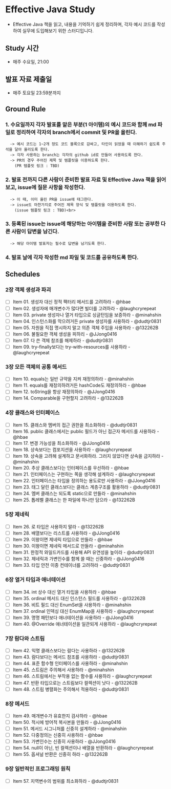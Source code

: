 # Effective Java Study
- Effective Java 책을 읽고, 내용을 기억하기 쉽게 정리하며, 각자 예시 코드를 작성하여 실무에 도입해보기 위한 스터디입니다.

## Study 시간
- 매주 수요일, 21:00

## 발표 자료 제출일
- 매주 토요일 23:59분까지

## Ground Rule
### 1. 수요일까지 각자 발표를 맡은 부분(1 아이템)의 예시 코드와 함께 md 파일로 정리하여 각자의 branch에서 commit 및 PR을 올린다.
      -> 예시 코드는 1~2개 정도 코드 블록으로 감싸고, 타인이 읽었을 때 이해하기 쉽도록 주석을 달아 올리도록 한다.
      -> 각자 사용하는 branch는 각자의 github id로 만들어 사용하도록 한다.
      -> PR의 경우 주어진 제목 및 템플릿을 이용하도록 한다.
        (PR 템플릿 링크 : TBD)
### 2. 발표 전까지 다른 사람이 준비한 발표 자료 및 Effective Java 책을 읽어보고, issue에 질문 사항을 작성한다.
      -> 이 때, 이미 올린 PR을 issue에 태그한다.
      -> issue도 마찬가지로 주어진 제목 양식 및 템플릿을 이용하도록 한다.
        (issue 템플릿 링크 : TBD)<br>
### 3. 등록된 issue는 issue에 해당하는 아이템을 준비한 사람 또는 공부한 다른 사람이 답변을 남긴다.
      -> 해당 아이템 발표자는 필수로 답변을 남기도록 한다.
### 4. 발표 날에 각자 작성한 md 파일 및 코드를 공유하도록 한다.

## Schedules
### 2장 객체 생성과 파괴
- [ ] Item 01. 생성자 대신 정적 팩터리 메서드를 고려하라 - @hbae
- [ ] Item 02. 생성자에 매개변수가 많다면 빌더를 고려하라 - @laughcryrepeat
- [ ] Item 03. private 생성자나 열거 타입으로 싱글턴임을 보증하라 - @minahshin
- [ ] Item 04. 인스턴스화를 막으려거든 private 생성자를 사용하라 - @dudtjr0831
- [ ] Item 05. 자원을 직접 명시하지 말고 의존 객체 주입을 사용하라 - @132262B
- [ ] Item 06. 불필요한 객체 생성을 피하리 - @JJong0416
- [ ] Item 07. 다 쓴 객체 참조를 해제하라 - @dudtjr0831
- [ ] Item 09. try-finally보다는 try-with-resources를 사용하라 - @laughcryrepeat

### 3장 모든 객체의 공통 메서드
- [ ] Item 10. equals는 일반 규약을 지켜 재정의하라 - @minahshin
- [ ] Item 11. equals를 재정의하려거든 hashCode도 재정의하라 - @hbae
- [ ] Item 12. toString을 항상 재정의하라 - @JJong0416
- [ ] Item 14. Comparable을 구현할지 고려하라 - @132262B

### 4장 클래스와 인터페이스
- [ ] Item 15. 클래스와 멤버의 접근 권한을 최소화하라 - @dudtjr0831
- [ ] Item 16. public 클래스에서는 public 필드가 아닌 접근자 메서드를 사용하라 - @hbae
- [ ] Item 17. 변경 가능성을 최소화하라 - @JJong0416
- [ ] Item 18. 상속보다는 컴포지션을 사용하라 - @laughcryrepeat
- [ ] Item 19. 상속을 고려해 설계하고 문서화하라. 그러지 않았다면 상속을 금지하라 - @minahshin
- [ ] Item 20. 추상 클래스보다는 인터페이스를 우선하라 - @hbae
- [ ] Item 21. 인터페이스는 구현하는 쪽을 생각해 설계하라 - @laughcryrepeat
- [ ] Item 22. 인터페이스는 타입을 정의하는 용도로만 사용하라 - @JJong0416
- [ ] Item 23. 태그 달린 클래스보다는 클래스 계층구조를 활용하라 - @dudtjr0831
- [ ] Item 24. 멤버 클래스는 되도록 static으로 만들라 - @minahshin
- [ ] Item 25. 톱레벨 클래스는 한 파일에 하나만 담으라 - @132262B

### 5장 제네릭
- [ ] Item 26. 로 타입은 사용하지 말라 - @132262B
- [ ] Item 28. 배열보다는 리스트를 사용하라 - @JJong0416
- [ ] Item 29. 이왕이면 제네릭 타입으로 만들라 - @hbae
- [ ] Item 30. 이왕이면 제네릭 메서드로 만들라 - @minahshin
- [ ] Item 31. 한정적 와일드카드를 사용해 API 유연성을 높이라 - @dudtjr0831
- [ ] Item 32. 제네릭과 가변인수를 함께 쓸 때는 신중하라 - @JJong0416
- [ ] Item 33. 타입 안전 이종 컨테이너를 고려하라 - @dudtjr0831

### 6장 열거 타입과 애너테이션
- [ ] Item 34. int 상수 대신 열거 타입을 사용하라 - @hbae
- [ ] Item 35. ordinal 메서드 대신 인스턴스 필드를 사용하라 - @132262B
- [ ] Item 36. 비트 필드 대신 EnumSet을 사용하라 - @minahshin
- [ ] Item 37. ordinal 인덱싱 대신 EnumMap을 사용하라 - @laughcryrepeat
- [ ] Item 39. 명명 패턴보다 애너테이션을 사용하라 - @JJong0416
- [ ] Item 40. @Override 애너테이션을 일관되게 사용하라 - @laughcryrepeat

### 7장 람다와 스트림
- [ ] Item 42. 익명 클래스보다는 람다는 사용하라 - @132262B
- [ ] Item 43. 람다보다는 메서드 참조를 사용하라 - @dudtjr0831
- [ ] Item 44. 표준 함수형 인터페이스를 사용하라 - @minahshin
- [ ] Item 45. 스트림은 주의해서 사용하라 - @minahshin
- [ ] Item 46. 스트림에서는 부작용 없는 함수를 사용하라 - @laughcryrepeat
- [ ] Item 47. 반환 타입으로는 스트림보다 컬렉션이 낫다 - @132262B
- [ ] Item 48. 스트림 병렬화는 주의해서 적용하라 - @dudtjr0831

### 8장 메서드
- [ ] Item 49. 매개변수가 유효한지 검사하라 - @hbae
- [ ] Item 50. 적시에 방어적 복사본을 만들라 - @JJong0416
- [ ] Item 51. 메서드 시그니처를 신중히 설계하라 - @minahshin
- [ ] Item 52. 다중정의는 신중히 사용하라 - @hbae
- [ ] Item 53. 가변인수는 신중히 사용하라 - @JJong0416
- [ ] Item 54. null이 아닌, 빈 컬렉션이나 배열을 반환하라 - @laughcryrepeat
- [ ] Item 55. 옵셔널 반환은 신중히 하라 - @132262B

### 9장 일반적인 프로그래밍 원칙
- [ ] Item 57. 지역변수의 범위를 최소화하라 - @dudtjr0831
